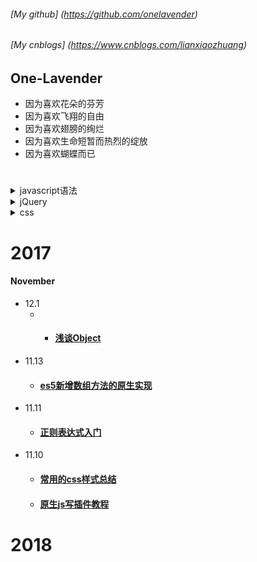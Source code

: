 ###### [My github]  (https://github.com/onelavender)
###### [My cnblogs] (https://www.cnblogs.com/lianxiaozhuang)
<!-- ###### [Personal website] (www.lianxiaozhuang.com) *建设中* -->
## One-Lavender
* 因为喜欢花朵的芬芳
* 因为喜欢飞翔的自由
* 因为喜欢翅膀的绚烂
* 因为喜欢生命短暂而热烈的绽放
* 因为喜欢蝴蝶而已
# 
[name]:lianxiaozhuang
[root]:https://github.com/lianxiaozhuang/blog
<!--  -->
<details>
<summary>javascript语法</summary>

**<summary> [1、函数提升和变量提升](https://github.com/lianxiaozhuang/blog/tree/master/code/js/1)**
</details>
<!--  -->
<!--  -->
<details>
<summary>jQuery</summary>

**<summary> [1、jquery写插件教程](https://github.com/lianxiaozhuang/blog/tree/master/code/jq/1)**
</details>
<!--  -->
<details>
<summary>css</summary>

**<summary>空**
**<summary>空**
**<summary>空**


</details>

# 2017

####  November
* 12.1 
	* * #### [浅谈Object](https://github.com/onelavender/blog/tree/master/Object)
* 11.13  
  * #### [es5新增数组方法的原生实现](https://github.com/onelavender/blog/issues/5)
* 11.11  
  * #### [正则表达式入门](https://github.com/onelavender/blog/issues/4)
* 11.10
  * #### [常用的css样式总结](https://github.com/onelavender/blog/issues/1)
  * #### [原生js写插件教程](https://github.com/onelavender/blog/issues/2)

# 2018
